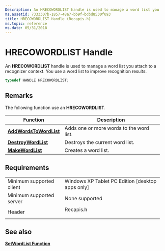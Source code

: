 ```yaml
---
Description: An HRECOWORDLIST handle is used to manage a word list you attach to a recognizer context. You use a word list to improve recognition results.
ms.assetid: 7333307b-1857-48a7-bb9f-bdbd8530f093
title: HRECOWORDLIST Handle (Recapis.h)
ms.topic: reference
ms.date: 05/31/2018
---
```


# HRECOWORDLIST Handle

An **HRECOWORDLIST** handle is used to manage a word list you attach to a recognizer context. You use a word list to improve recognition results.


```C++
typedef HANDLE HRECOWORDLIST;
```



## Remarks

The following function use an **HRECOWORDLIST**.



| Function                                         | Description                                         |
|--------------------------------------------------|-----------------------------------------------------|
| [**AddWordsToWordList**](/windows/desktop/api/recapis/nf-recapis-addwordstowordlist) | Adds one or more words to the word list.<br/> |
| [**DestroyWordList**](/windows/desktop/api/recapis/nf-recapis-destroywordlist)       | Destroys the current word list.<br/>          |
| [**MakeWordList**](/windows/desktop/api/recapis/nf-recapis-makewordlist)             | Creates a word list.<br/>                     |



 

## Requirements



|                                     |                                                                                      |
|-------------------------------------|--------------------------------------------------------------------------------------|
| Minimum supported client<br/> | Windows XP Tablet PC Edition \[desktop apps only\]<br/>                        |
| Minimum supported server<br/> | None supported<br/>                                                            |
| Header<br/>                   | <dl> <dt>Recapis.h</dt> </dl> |



## See also

<dl> <dt>

[**SetWordList Function**](/windows/desktop/api/recapis/nf-recapis-setwordlist)
</dt> </dl>

 

 




